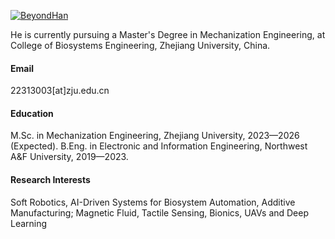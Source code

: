

[![BeyondHan](https://img.shields.io/badge/BeyondHan-github-blue?logo=github)](https://github.com/BeyondHan)

He is currently pursuing a Master's Degree in Mechanization Engineering, at College of Biosystems Engineering, Zhejiang University, China.

#### Email
22313003[at]zju.edu.cn

#### Education
M.Sc. in Mechanization Engineering, Zhejiang University, 2023—2026 (Expected).
B.Eng. in Electronic and Information Engineering, Northwest A&F University, 2019—2023.

#### Research Interests
Soft Robotics, AI-Driven Systems for Biosystem Automation, Additive Manufacturing; Magnetic Fluid, Tactile Sensing, Bionics, UAVs and Deep Learning